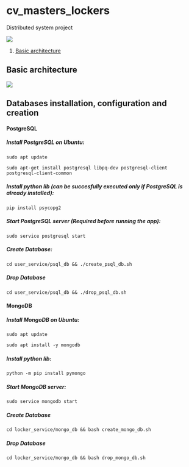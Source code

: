 # cv_masters_lockers
Distributed system project

![](https://github.com/AdoreIt/cv_masters_lockers/blob/master/doc/WelcomeToLockerApp.png?raw=true)

1. [Basic architecture](#architecture)

## Basic architecture <a name="architecture"></a>
![](https://github.com/AdoreIt/cv_masters_lockers/blob/master/doc/architecture_diagram.png?raw=true)

## Databases installation, configuration and creation

#### PostgreSQL

##### Install PostgreSQL on Ubuntu:
`sudo apt update`

`sudo apt-get install postgresql libpq-dev postgresql-client postgresql-client-common`

##### Install python lib (can be succesfully executed only if PostgreSQL is already installed):
`pip install psycopg2`

##### Start PostgreSQL server (Required before running the app):
`sudo service postgresql start`

##### Create Database:
`cd user_service/psql_db && ./create_psql_db.sh`

##### Drop Database
`cd user_service/psql_db && ./drop_psql_db.sh`

#### MongoDB

##### Install MongoDB on Ubuntu:
`sudo apt update`

`sudo apt install -y mongodb`

##### Install python lib:
`python -m pip install pymongo`

##### Start MongoDB server:
`sudo service mongodb start`

##### Create Database
`cd locker_service/mongo_db && bash create_mongo_db.sh`

##### Drop Database
`cd locker_service/mongo_db && bash drop_mongo_db.sh`
